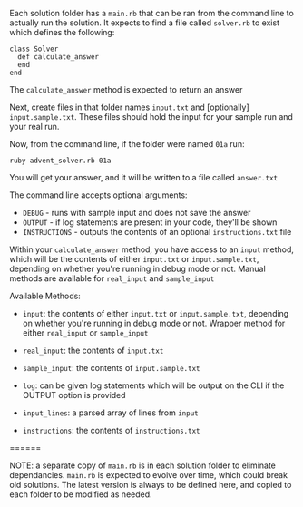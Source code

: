 Each solution folder has a `main.rb` that can be ran from the command line to actually run the solution. It expects to find a file called `solver.rb` to exist which defines the following:

```
class Solver
  def calculate_answer
  end
end
```

The `calculate_answer` method is expected to return an answer

Next, create files in that folder names `input.txt` and [optionally] `input.sample.txt`. These files should hold the input for your sample run and your real run.

Now, from the command line, if the folder were named `01a` run:

`ruby advent_solver.rb 01a`

You will get your answer, and it will be written to a file called `answer.txt`

The command line accepts optional arguments:
  - `DEBUG` - runs with sample input and does not save the answer
  - `OUTPUT` - if log statements are present in your code, they'll be shown
  - `INSTRUCTIONS` - outputs the contents of an optional `instructions.txt` file

Within your `calculate_answer` method, you have access to an `input` method, which will be the contents of either `input.txt` or `input.sample.txt`, depending on whether you're running in debug mode or not. Manual methods are available for `real_input` and `sample_input`

Available Methods:

- `input`: the contents of either `input.txt` or `input.sample.txt`, depending on whether you're running in debug mode or not. Wrapper method for either `real_input` or `sample_input`

- `real_input`: the contents of `input.txt`

- `sample_input`: the contents of `input.sample.txt`

- `log`: can be given log statements which will be output on the CLI if the OUTPUT option is provided

- `input_lines`: a parsed array of lines from `input`

- `instructions`: the contents of `instructions.txt`

======

NOTE: a separate copy of `main.rb` is in each solution folder to eliminate dependancies. `main.rb` is expected to evolve over time, which could break old solutions. The latest version is always to be defined here, and copied to each folder to be modified as needed.